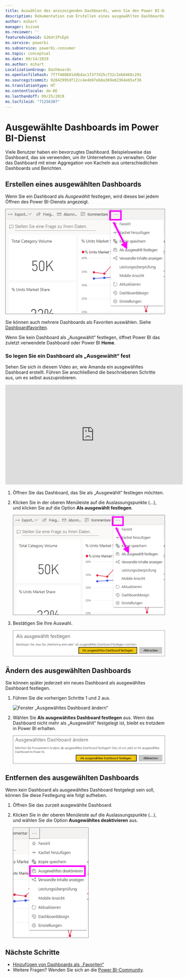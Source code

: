 ```yaml
---
title: Auswählen des anzuzeigenden Dashboards, wenn Sie den Power BI-Dienst öffnen
description: Dokumentation zum Erstellen eines ausgewählten Dashboards im Power BI-Dienst
author: mihart
manager: kvivek
ms.reviewer: ''
featuredvideoid: G26dr2PsEpk
ms.service: powerbi
ms.subservice: powerbi-consumer
ms.topic: conceptual
ms.date: 09/14/2019
ms.author: mihart
LocalizationGroup: Dashboards
ms.openlocfilehash: 7f7f488891ddbdac1f377d25cf32c2eb0468c291
ms.sourcegitcommit: 02042995df12cc4e4b97eb8a369e62364eb5af36
ms.translationtype: HT
ms.contentlocale: de-DE
ms.lasthandoff: 09/25/2019
ms.locfileid: "71256307"
---
```

# <a name="featured-dashboards-in-the-power-bi-service"></a>Ausgewählte Dashboards im Power BI-Dienst
Viele Benutzer haben ein bevorzugtes Dashboard. Beispielsweise das Dashboard, das sie verwenden, um ihr Unternehmen zu verwalten. Oder das Dashboard mit einer Aggregation von Kacheln aus unterschiedlichen Dashboards und Berichten.

## <a name="create-a-featured-dashboard"></a>Erstellen eines ausgewählten Dashboards
Wenn Sie ein Dashboard als *Ausgewählt* festlegen, wird dieses bei jedem Öffnen des Power BI-Diensts angezeigt. 

![Symbol „Als ausgewählt festlegen“](./media/end-user-featured/power-bi-dropdown.png)

Sie können auch mehrere Dashboards als Favoriten auswählen. Siehe [Dashboardfavoriten](end-user-favorite.md).

Wenn Sie kein Dashboard als „Ausgewählt“ festlegen, öffnet Power BI das zuletzt verwendete Dashboard oder Power BI **Home**. 

### <a name="set-a-dashboard-as-featured"></a>So legen Sie ein Dashboard als „Ausgewählt“ fest
Sehen Sie sich in diesem Video an, wie Amanda ein ausgewähltes Dashboard erstellt. Führen Sie anschließend die beschriebenen Schritte aus, um es selbst auszuprobieren.

<iframe width="560" height="315" src="https://www.youtube.com/embed/G26dr2PsEpk" frameborder="0" allowfullscreen></iframe>


1. Öffnen Sie das Dashboard, das Sie als „Ausgewählt“ festlegen möchten. 
2. Klicken Sie in der oberen Menüleiste auf die Auslassungspunkte (...), und klicken Sie auf die Option **Als ausgewählt festlegen**. 
   
    ![Symbol „Als ausgewählt festlegen“](./media/end-user-featured/power-bi-dropdown.png)
3. Bestätigen Sie Ihre Auswahl.
   
    ![Ausgewähltes Dashboard festlegen](./media/end-user-featured/power-bi-featured-confirm.png)

## <a name="change-the-featured-dashboard"></a>Ändern des ausgewählten Dashboards
Sie können später jederzeit ein neues Dashboard als ausgewähltes Dashboard festlegen.

1. Führen Sie die vorherigen Schritte 1 und 2 aus.
   
    ![Fenster „Ausgewähltes Dashboard ändern“](./media/end-user-featured/power-bi-change-feature.png)
2. Wählen Sie **Als ausgewähltes Dashboard festlegen** aus. Wenn das Dashboard nicht mehr als „Ausgewählt“ festgelegt ist, bleibt es trotzdem in Power BI erhalten. 
   
    ![Erfolgsmeldung](./media/end-user-featured/power-bi-unfeature-new.png)

## <a name="remove-the-featured-dashboard"></a>Entfernen des ausgewählten Dashboards
Wenn kein Dashboard als ausgewähltes Dashboard festgelegt sein soll, können Sie diese Festlegung wie folgt aufheben.

1. Öffnen Sie das zurzeit ausgewählte Dashboard.
2. Klicken Sie in der oberen Menüleiste auf die Auslassungspunkte (...), und wählen Sie die Option **Ausgewähltes deaktivieren** aus.

    ![Option „Ausgewähltes Dashboard deaktivieren“ auswählen](./media/end-user-featured/power-bi-unfeature-newer.png)
   
## <a name="next-steps"></a>Nächste Schritte
- [Hinzufügen von Dashboards als „Favoriten“](end-user-favorite.md)
- Weitere Fragen? Wenden Sie sich an die [Power BI-Community](http://community.powerbi.com/).

